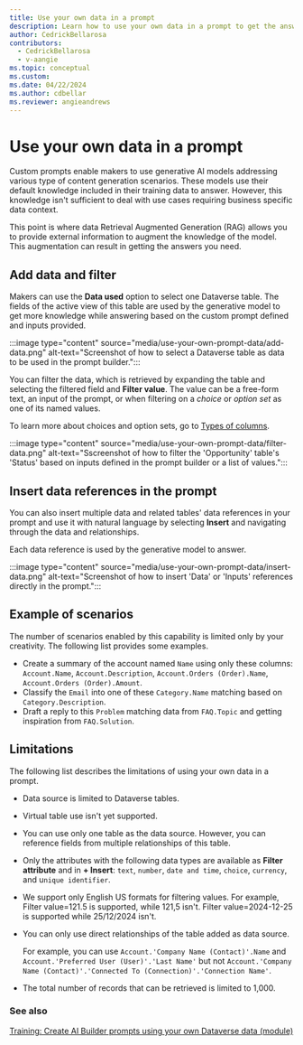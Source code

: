 ```yaml
---
title: Use your own data in a prompt
description: Learn how to use your own data in a prompt to get the answers you need.
author: CedrickBellarosa
contributors:
  - CedrickBellarosa
  - v-aangie
ms.topic: conceptual
ms.custom: 
ms.date: 04/22/2024
ms.author: cdbellar
ms.reviewer: angieandrews
---
```


# Use your own data in a prompt

Custom prompts enable makers to use generative AI models addressing various type of content generation scenarios. These models use their default knowledge included in their training data to answer. However, this knowledge isn't sufficient to deal with use cases requiring business specific data context.

This point is where data Retrieval Augmented Generation (RAG) allows you to provide external information to augment the knowledge of the model. This augmentation can result in getting the answers you need.

## Add data and filter

Makers can use the **Data used** option to select one Dataverse table. The fields of the active view of this table are used by the generative model to get more knowledge while answering based on the custom prompt defined and inputs provided.

:::image type="content" source="media/use-your-own-prompt-data/add-data.png" alt-text="Screenshot of how to select a Dataverse table as data to be used in the prompt builder.":::

You can filter the data, which is retrieved by expanding the table and selecting the filtered field and **Filter value**. The value can be a free-form text, an input of the prompt, or when filtering on a *choice* or *option set* as one of its named values.

To learn more about choices and option sets, go to [Types of columns](/power-apps/maker/data-platform/types-of-fields).

:::image type="content" source="media/use-your-own-prompt-data/filter-data.png" alt-text="Sscreenshot of how to filter the 'Opportunity' table's 'Status' based on inputs defined in the prompt builder or a list of values.":::

## Insert data references in the prompt

You can also insert multiple data and related tables' data references in your prompt and use it with natural language by selecting **Insert** and navigating through the data and relationships.

Each data reference is used by the generative model to answer.

:::image type="content" source="media/use-your-own-prompt-data/insert-data.png" alt-text="Screenshot of how to insert 'Data' or 'Inputs' references directly in the prompt.":::

## Example of scenarios

The number of scenarios enabled by this capability is limited only by your creativity. The following list provides some examples.

- Create a summary of the account named `Name` using only these columns: `Account.Name`, `Account.Description`, `Account.Orders (Order).Name`, `Account.Orders (Order).Amount`.
- Classify the `Email` into one of these `Category.Name` matching based on `Category.Description`.
- Draft a reply to this `Problem` matching data from `FAQ.Topic` and getting inspiration from `FAQ.Solution`.

## Limitations

The following list describes the limitations of using your own data in a prompt.

- Data source is limited to Dataverse tables.
- Virtual table use isn't yet supported.
- You can use only one table as the data source. However, you can reference fields from multiple relationships of this table.
- Only the attributes with the following data types are available as **Filter attribute** and in **+ Insert**: `text`, `number`, `date and time`, `choice`, `currency`, and u`nique identifier`.
- We support only English US formats for filtering values. For example, Filter value=121.5 is supported, while 121,5 isn't. Filter value=2024-12-25 is supported while 25/12/2024 isn't.
- You can only use direct relationships of the table added as data source.

    For example, you can use `Account.'Company Name (Contact)'.Name` and `Account.'Preferred User (User)'.'Last Name'` but not `Account.'Company Name (Contact)'.'Connected To (Connection)'.'Connection Name'`.

- The total number of records that can be retrieved is limited to 1,000.

### See also

[Training: Create AI Builder prompts using your own Dataverse data (module)](/training/modules/ai-builder-grounded-prompts/)